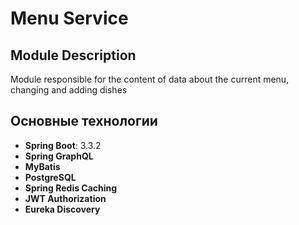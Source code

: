 # Menu Service

## Module Description

Module responsible for the content of data about the current menu, changing and adding dishes

## Основные технологии

- **Spring Boot**: 3.3.2
- **Spring GraphQL**
- **MyBatis**
- **PostgreSQL**
- **Spring Redis Caching**
- **JWT Authorization**
- **Eureka Discovery**


